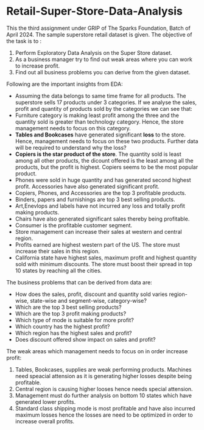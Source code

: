 # Retail-Super-Store-Data-Analysis
This the third assignment under GRIP of The Sparks Foundation, Batch of April 2024. The sample superstore retail dataset is given. 
The objective of the task is to :
1. Perform Exploratory Data Analysis on the Super Store dataset.
2. As a business manager try to find out weak areas where you can work to increase profit.
3. Find out all business problems you can derive from the given dataset.

Following are the important insights from EDA:
- Assuming the data belongs to same time frame for all products. The superstore sells 17 products under 3 categories. If we analyse the sales, profit and quantity of products sold by the categories we can see that:
- Furniture category is making least profit among the three and the quantity sold is greater than technology category. Hence, the store management needs to focus on this category. 
- **Tables and Bookcases** have generated significant **loss** to the store. Hence, management needs to focus on these two products. Further data will be required to understand why the loss?
- **Copiers is the star product of the store**. The quantity sold is least among all other products, the dicount offered is the least among all the products, but the profit is highest. Copiers seems to be the most popular product.
- Phones were sold in huge quantity and has generated second highest profit. Accessories have also generated significant profit. 
- Copiers, Phones, and Accessories are the top 3 profitable products. 
- Binders, papers and furnishings are top 3 best selling products. 
- Art,Enevlops and labels have not incurred any loss and totally profit making products.
- Chairs have also generated significant sales thereby being profitable. 
- Consumer is the profitable customer segment.
- Store management can increase their sales at western and central region. 
- Profits earned are highest western part of the US. The store must increase their sales in this region.
- California state have highest sales, maximum profit and highest quantity sold with minimum discounts. The store must boost their spread in top 10 states by reaching all the cities.

The business problems that can be derived from data are:
- How does the sales, profit, discount and quantity sold varies region-wise, state-wise and segment-wise, category-wise?
- Which are the top 3 best selling products?
- Which are the top 3 profit making products?
- Which type of mode is suitable for more profit?
- Which country has the highest profit?
- Which region has the highest sales and profit?
- Does discount offered show impact on sales and profit?

The weak areas which management needs to focus on in order increase profit:
1. Tables, Bookcases, supplies are weak performing products. Machines need speacial attension as it is generating higher losses despite being profitable. 
2. Central region is causing higher looses hence needs special attension.
3. Management must do further analysis on bottom 10 states which have generated lower profits. 
4. Standard class shipping mode is most profitable and have also incurred maximum losses hence the losses are need to be optimized in order to increase overall profits. 
